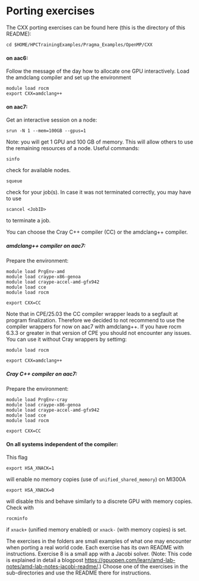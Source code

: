 
# Porting exercises
The CXX porting exercises can be found here (this is the directory of this README): 
```
cd $HOME/HPCTrainingExamples/Pragma_Examples/OpenMP/CXX
```
#### on aac6: 

Follow the message of the day how to allocate one GPU interactively.
Load the amdclang compiler and set up the environment 
```
module load rocm
export CXX=amdclang++
```
#### on aac7:
Get an interactive session on a node:
```
srun -N 1 --mem=100GB --gpus=1
```
Note: you will get 1 GPU and 100 GB of memory. This will allow others to use the remaining resources of a node.
Useful commands:
```
sinfo
```
check for available nodes.
```
squeue
```
check for your job(s). In case it was not terminated correctly, you may have to use
```
scancel <JobID>
```
to terminate a job.

You can choose the Cray C++ compiler (CC) or the amdclang++ compiler.
##### amdclang++ compiler on aac7:
Prepare the environment:
```
module load PrgEnv-amd
module load craype-x86-genoa
module load craype-accel-amd-gfx942
module load cce
module load rocm
```
```
export CXX=CC
```
Note that in CPE/25.03 the CC compiler wrapper leads to a segfault at program finalization. Therefore we decided to not recommend to use the compiler wrappers for now on aac7 with amdclang++. If you have rocm 6.3.3 or greater in that version of CPE you should not encounter any issues. You can use it without Cray wrappers by settimg:
```
module load rocm
```
```
export CXX=amdclang++
```
##### Cray C++ compiler on aac7:
Prepare the environment:
```
module load PrgEnv-cray
module load craype-x86-genoa
module load craype-accel-amd-gfx942
module load cce
module load rocm
```
```
export CXX=CC
```
#### On all systems independent of the compiler:
This flag
```
export HSA_XNACK=1
```
will enable no memory copies (use of `unified_shared_memory`) on MI300A
```
export HSA_XNACK=0
```
will disable this and behave similarly to a discrete GPU with memory copies.
Check with
```
rocminfo
```
if ```xnack+``` (unified memory enabled) or ```xnack-``` (with memory copies) is set.

The exercises in the folders are small examples of what one may encounter when porting a real world code. 
Each exercise has its own README with instructions.
Exercise 8 is a small app with a Jacobi solver. (Note: This code is explained in detail a blogpost https://gpuopen.com/learn/amd-lab-notes/amd-lab-notes-jacobi-readme/.) 
Choose one of the exercises in the sub-directories and use the README there for instructions.
